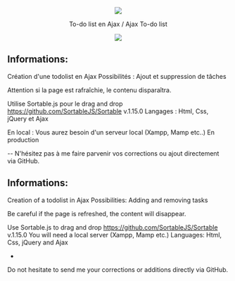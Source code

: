 <p align="center"><img src=https://goldenmood.com/wp-content/uploads/2020/09/add-tasks-ajax-git.png></p>

<p align="center">To-do list en Ajax / Ajax To-do list</p>
<p align="center">
<a href="https://github.com/Vanille-B/add-tasks-ajax/commits/master"><img src="https://img.shields.io/github/v/release/Vanille-B/add-tasks-ajax?style=for-the-badge&logo=appveyor"></a>


## Informations:
Création d'une todolist en Ajax
Possibilités :
Ajout et suppression de tâches

Attention si la page est rafraîchie, le contenu disparaîtra.


Utilise Sortable.js pour le drag and drop https://github.com/SortableJS/Sortable v.1.15.0
Langages : Html, Css, jQuery et Ajax


En local : 
Vous aurez besoin d'un serveur local (Xampp, Mamp etc..)
En production 


--
N'hésitez pas à me faire parvenir vos corrections ou ajout directement via GitHub.


## Informations:
Creation of a todolist in Ajax
Possibilities:
Adding and removing tasks

Be careful if the page is refreshed, the content will disappear.


Use Sortable.js to drag and drop https://github.com/SortableJS/Sortable v.1.15.0
You will need a local server (Xampp, Mamp etc.)
Languages: Html, Css, jQuery and Ajax


-
Do not hesitate to send me your corrections or additions directly via GitHub.
